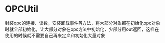 # OPCUtil
封装opc的连接、读数，安装卸载事件等方法，将大部分对象都在初始化opc对象时就全部初始化，让大部分对象在opc方法中初始化，少部分用out返回，这样在使用的时候就不需要自己再来定义和初始化大量对象
